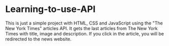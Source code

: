 # Learning-to-use-API
This is just a simple project with HTML, CSS and JavaScript using the "The New York Times" articles API.
It gets the last articles  from The New York Times with title, image and description.
If you click in the article, you will be redirected to the news website.  

